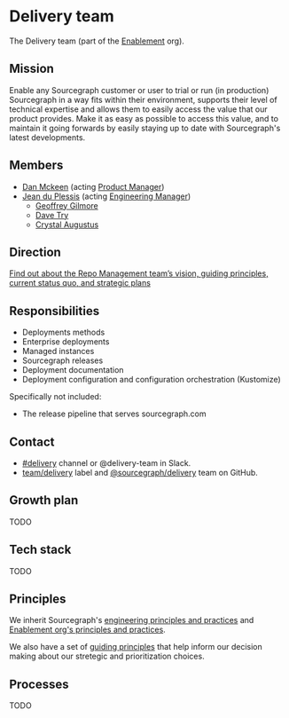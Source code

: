 # Delivery team

The Delivery team (part of the [Enablement](../index.md) org).

## Mission

Enable any Sourcegraph customer or user to trial or run (in production) Sourcegraph in a way fits within their environment, supports their level of technical expertise and allows them to easily access the value that our product provides. Make it as easy as possible to access this value, and to maintain it going forwards by easily staying up to date with Sourcegraph's latest developments.

## Members

<!-- Due to the markdown renderer that we use, the indentation here is sensitive. If you want to change the indentation, check that it renders correctly locally with `make serve` -->

- [Dan Mckeen](../../../company/team/index.md#dan-mckeen-he-him) (acting [Product Manager](../../../product/roles/index.md#product-manager))
- [Jean du Plessis](../../../company/team/index.md#jean-du-plessis-he-him) (acting [Engineering Manager](../../roles.md#engineering-manager))
  - [Geoffrey Gilmore](../../../company/team/index.md#geoffrey-gilmore)
  - [Dave Try](../../../company/team/index.md#dave-try)
  - [Crystal Augustus](../../../company/team/index.md#crystal-augustus)

## Direction

[Find out about the Repo Management team’s vision, guiding principles, current status quo, and strategic plans](direction.md)

## Responsibilities

- Deployments methods
- Enterprise deployments
- Managed instances
- Sourcegraph releases
- Deployment documentation
- Deployment configuration and configuration orchestration (Kustomize)

Specifically not included:

- The release pipeline that serves sourcegraph.com

## Contact

- [#delivery](https://sourcegraph.slack.com/archives/C01N83PS4TU) channel or @delivery-team in Slack.
- [team/delivery](https://github.com/sourcegraph/sourcegraph/labels/team%2Fdelivery) label and [@sourcegraph/delivery](https://github.com/orgs/sourcegraph/teams/delivery) team on GitHub.

## Growth plan

TODO

## Tech stack

TODO

## Principles

We inherit Sourcegraph's [engineering principles and practices](https://about.sourcegraph.com/handbook/engineering/principles-and-practices) and [Enablement org's principles and practices](https://about.sourcegraph.com/handbook/engineering/developer-insights#principles-and-practices).

We also have a set of [guiding principles](direction.md#guiding-principles) that help inform our decision making about our stretegic and prioritization choices.

## Processes

TODO
